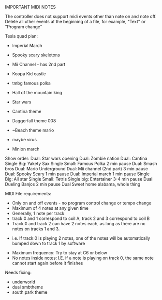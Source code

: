 IMPORTANT MIDI NOTES

The controller does not support midi events other than note on and note off. Delete all other events at the beginning of a file,
for example, "Text" or "Program change"

Tesla quad plan:

 - Imperial March
 - Spooky scary skeletons
 - Mii Channel - has 2nd part
 - Koopa Kid castle
 - tmbg famous polka
 - Hall of the mountain king
 - Star wars
 - Cantina theme
 - Daggerfall theme 008
 - ~Beach theme mario 

 - maybe virus
 - Minion march


Show order:
    Dual: Star wars opening
    Dual: Zombie nation
    Dual: Cantina
    Single Big: Yakety Sax
    Single Small: Famous Polka
    2 min pause
    Dual: Smash bros
    Dual: Mario Underground
    Dual: Mii channel (2nd part)
    3 min pause
    Dual: Spooky Scary
    1 min pause
    Dual: Imperial march
    1 min pause
    Single Big: All star
    Single Small: Tetris
    Single big: Entertainer
    3-4 min pause
    Dual Dueling Banjos
    2 min pause
    Dual Sweet home alabama, whole thing


MIDI File requirements:
 - Only on and off events - no program control change or tempo change
 - Maximum of 4 notes at any given time
 - Generally, 1 note per track
 - track 0 and 1 correspond to coil A, track 2 and 3 correspond to coil B
 - Track 0 and track 2 can have 2 notes each, as long as there are no notes on tracks 1 and 3.
 + i.e. If track 0 is playing 2 notes, one of the notes will be automatically bumped down to track 1 by software
 - Maximum frequency: Try to stay at C6 or below
 - No notes inside notes: I.E. if a note is playing on track 0, the same note cannot start again before it finishes


 Needs fixing:
 - underworld
 - dual smbtheme
 - south park theme